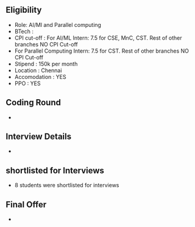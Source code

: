 ## Eligibility
- Role: AI/Ml and Parallel computing
- BTech : 
- CPI cut-off : For AI/ML Intern: 7.5 for CSE, MnC, CST. Rest of other branches NO CPI Cut-off 
- For Parallel Computing Intern: 7.5 for CST. Rest of other branches NO CPI Cut-off 
- Stipend :  150k per month
- Location : Chennai
- Accomodation : YES
- PPO : YES

## Coding Round
- 

## Interview Details
- 

## shortlisted for Interviews
- 8 students were shortlisted for interviews

## Final Offer
- 